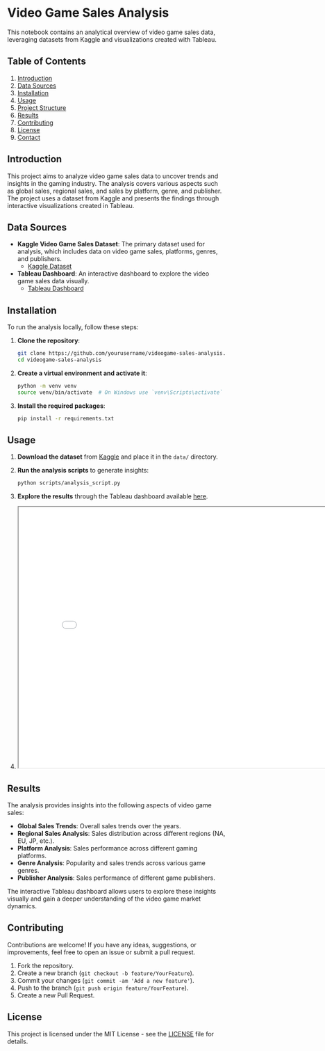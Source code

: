# Video Game Sales Analysis

This notebook contains an analytical overview of video game sales data, leveraging datasets from Kaggle and visualizations created with Tableau.

## Table of Contents

1. [Introduction](#introduction)
2. [Data Sources](#data-sources)
3. [Installation](#installation)
4. [Usage](#usage)
5. [Project Structure](#project-structure)
6. [Results](#results)
7. [Contributing](#contributing)
8. [License](#license)
9. [Contact](#contact)

## Introduction

This project aims to analyze video game sales data to uncover trends and insights in the gaming industry. The analysis covers various aspects such as global sales, regional sales, and sales by platform, genre, and publisher. The project uses a dataset from Kaggle and presents the findings through interactive visualizations created in Tableau.

## Data Sources

- **Kaggle Video Game Sales Dataset**: The primary dataset used for analysis, which includes data on video game sales, platforms, genres, and publishers.
  - [Kaggle Dataset](https://www.kaggle.com/datasets/gregorut/videogamesales/data)
- **Tableau Dashboard**: An interactive dashboard to explore the video game sales data visually.
  - [Tableau Dashboard](https://public.tableau.com/views/VideoGameSalesAnAnalyticalOverview/Dashboard1?:language=en-GB&publish=yes&:sid=&:redirect=auth&:display_count=n&:origin=viz_share_link)

## Installation

To run the analysis locally, follow these steps:

1. **Clone the repository**:
    ```bash
    git clone https://github.com/yourusername/videogame-sales-analysis.git
    cd videogame-sales-analysis
    ```

2. **Create a virtual environment and activate it**:
    ```bash
    python -m venv venv
    source venv/bin/activate  # On Windows use `venv\Scripts\activate`
    ```

3. **Install the required packages**:
    ```bash
    pip install -r requirements.txt
    ```

## Usage

1. **Download the dataset** from [Kaggle](https://www.kaggle.com/datasets/gregorut/videogamesales/data) and place it in the `data/` directory.

2. **Run the analysis scripts** to generate insights:
    ```bash
    python scripts/analysis_script.py
    ```

3. **Explore the results** through the Tableau dashboard available [here](https://public.tableau.com/views/VideoGameSalesAnAnalyticalOverview/Dashboard1?:language=en-GB&publish=yes&:sid=&:redirect=auth&:display_count=n&:origin=viz_share_link).

4. <iframe src="<div class='tableauPlaceholder' id='viz1721893238154' style='position: relative'><noscript><a href='#'><img alt='Dashboard 1 ' src='https:&#47;&#47;public.tableau.com&#47;static&#47;images&#47;Vi&#47;VideoGameSalesAnAnalyticalOverview&#47;Dashboard1&#47;1_rss.png' style='border: none' /></a></noscript><object class='tableauViz'  style='display:none;'><param name='host_url' value='https%3A%2F%2Fpublic.tableau.com%2F' /> <param name='embed_code_version' value='3' /> <param name='site_root' value='' /><param name='name' value='VideoGameSalesAnAnalyticalOverview&#47;Dashboard1' /><param name='tabs' value='no' /><param name='toolbar' value='yes' /><param name='static_image' value='https:&#47;&#47;public.tableau.com&#47;static&#47;images&#47;Vi&#47;VideoGameSalesAnAnalyticalOverview&#47;Dashboard1&#47;1.png' /> <param name='animate_transition' value='yes' /><param name='display_static_image' value='yes' /><param name='display_spinner' value='yes' /><param name='display_overlay' value='yes' /><param name='display_count' value='yes' /><param name='language' value='en-GB' /><param name='filter' value='publish=yes' /></object></div>                <script type='text/javascript'>                    var divElement = document.getElementById('viz1721893238154');                    var vizElement = divElement.getElementsByTagName('object')[0];                    if ( divElement.offsetWidth > 800 ) { vizElement.style.width='100%';vizElement.style.height=(divElement.offsetWidth*0.75)+'px';} else if ( divElement.offsetWidth > 500 ) { vizElement.style.width='100%';vizElement.style.height=(divElement.offsetWidth*0.75)+'px';} else { vizElement.style.width='100%';vizElement.style.height='1527px';}                     var scriptElement = document.createElement('script');                    scriptElement.src = 'https://public.tableau.com/javascripts/api/viz_v1.js';                    vizElement.parentNode.insertBefore(scriptElement, vizElement);                </script>" width="800" height="600"></iframe>


## Results

The analysis provides insights into the following aspects of video game sales:

- **Global Sales Trends**: Overall sales trends over the years.
- **Regional Sales Analysis**: Sales distribution across different regions (NA, EU, JP, etc.).
- **Platform Analysis**: Sales performance across different gaming platforms.
- **Genre Analysis**: Popularity and sales trends across various game genres.
- **Publisher Analysis**: Sales performance of different game publishers.

The interactive Tableau dashboard allows users to explore these insights visually and gain a deeper understanding of the video game market dynamics.

## Contributing

Contributions are welcome! If you have any ideas, suggestions, or improvements, feel free to open an issue or submit a pull request.

1. Fork the repository.
2. Create a new branch (`git checkout -b feature/YourFeature`).
3. Commit your changes (`git commit -am 'Add a new feature'`).
4. Push to the branch (`git push origin feature/YourFeature`).
5. Create a new Pull Request.

## License

This project is licensed under the MIT License - see the [LICENSE](LICENSE) file for details.
